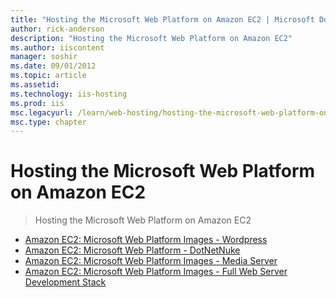 ```yaml
---
title: "Hosting the Microsoft Web Platform on Amazon EC2 | Microsoft Docs"
author: rick-anderson
description: "Hosting the Microsoft Web Platform on Amazon EC2"
ms.author: iiscontent
manager: soshir
ms.date: 09/01/2012
ms.topic: article
ms.assetid: 
ms.technology: iis-hosting
ms.prod: iis
msc.legacyurl: /learn/web-hosting/hosting-the-microsoft-web-platform-on-amazon-ec2
msc.type: chapter
---
```

Hosting the Microsoft Web Platform on Amazon EC2
====================
> Hosting the Microsoft Web Platform on Amazon EC2


- [Amazon EC2: Microsoft Web Platform Images - Wordpress](amazon-ec2-microsoft-web-platform-images-wordpress.md)
- [Amazon EC2: Microsoft Web Platform - DotNetNuke](amazon-ec2-microsoft-web-platform-dotnetnuke.md)
- [Amazon EC2: Microsoft Web Platform Images - Media Server](amazon-ec2-microsoft-web-platform-images-media-server.md)
- [Amazon EC2: Microsoft Web Platform Images - Full Web Server Development Stack](amazon-ec2-microsoft-web-platform-images-full-web-server-development-stack.md)